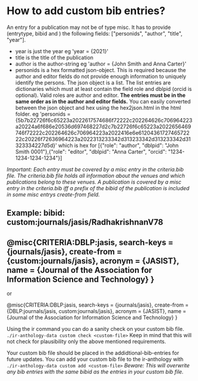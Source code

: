 # How to add custom bib entries?
An entry for a publication may not be of type misc. It has to provide (entrytype, bibid and ) the following fields: ["personids", "author", "title", "year"].

- year is just the year eg 'year = {2021}'
- title is the title of the publication
- author is the author-string eg 'author = {John Smith and Anna Carter}'
- personids is a hex formatted json-object. This is required because the author and editor fields do not provide enough information to uniquely identify the persons. The json object is a list. The list entries are dictionaries which must at least contain the field role and dblpid (orcid is optional). Valid roles are author and editor. **The entries must be in the same order as in the author and editor fields.** You can easily converted between the json object and hex using the hex2json.html in the html folder. eg 'personids = {5b7b22726f6c65223a2022617574686f72222c202264626c706964223a20224a6f686e20536d697468227d2c7b22726f6c65223a2022656469746f72222c202264626c706964223a2022416e6e6120436172746572222c20226f72636964223a2022313233342d313233342d313233342d31323334227d5d}' which is hex for [{"role": "author", "dblpid": "John Smith 0001"},{"role": "editor", "dblpid": "Anna Carter", "orcid": "1234-1234-1234-1234"}]

*Important: Each entry must be covered by a misc entry in the criteria.bib file. The criteria.bib file holds all information about the venues and which publications belong to these venues. A publication is covered by a misc entry in the criteria.bib iff a prefix of the bibid of the publication is included in some misc entrys create-from field.*

Example: bibid: custom:journals/jasis/RadhakrishnanV78
------------------
@misc{CRITERIA:DBLP:jasis,
    search-keys = {journals/jasis},
    create-from = {custom:journals/jasis},
    acronym = {JASIST},
    name = {Journal of the Association for Information Science and Technology}
}
------------------
or 

@misc{CRITERIA:DBLP:jasis,
    search-keys = {journals/jasis},
    create-from = {DBLP:journals/jasis, custom:journals/jasis},
    acronym = {JASIST},
    name = {Journal of the Association for Information Science and Technology}
}

Using the ir command you can do a sanity check on your custom bib file. `./ir-anthology-data custom check <custom-file>`
Keep in mind that this will not check for plausibility only the above mentioned requirements. 

Your custom bib file should be placed in the addidtional-bib-entries for future updates. You can add your custom bib file to the ir-anthology with `./ir-anthology-data custom add <custom-file>`
*Beware: This will overwrite any bib entries with the same bibid as the entries in your custom bib file.*